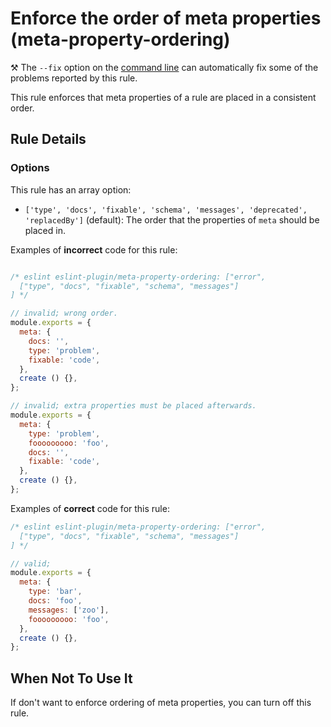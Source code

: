 # Enforce the order of meta properties (meta-property-ordering)

⚒️ The `--fix` option on the [command line](https://eslint.org/docs/user-guide/command-line-interface#--fix) can automatically fix some of the problems reported by this rule.

This rule enforces that meta properties of a rule are placed in a consistent order.

## Rule Details

### Options

This rule has an array option:

* `['type', 'docs', 'fixable', 'schema', 'messages', 'deprecated', 'replacedBy']` (default): The order that the properties of `meta` should be placed in.

Examples of **incorrect** code for this rule:

```js

/* eslint eslint-plugin/meta-property-ordering: ["error",
  ["type", "docs", "fixable", "schema", "messages"]
] */

// invalid; wrong order.
module.exports = {
  meta: {
    docs: '',
    type: 'problem',
    fixable: 'code',
  },
  create () {},
};

// invalid; extra properties must be placed afterwards.
module.exports = {
  meta: {
    type: 'problem',
    fooooooooo: 'foo',
    docs: '',
    fixable: 'code',
  },
  create () {},
};
```

Examples of **correct** code for this rule:

```js
/* eslint eslint-plugin/meta-property-ordering: ["error",
  ["type", "docs", "fixable", "schema", "messages"]
] */

// valid;
module.exports = {
  meta: {
    type: 'bar',
    docs: 'foo',
    messages: ['zoo'],
    fooooooooo: 'foo',
  },
  create () {},
};
```

## When Not To Use It

If don't want to enforce ordering of meta properties, you can turn off this rule.
